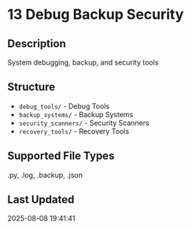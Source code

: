 # 13 Debug Backup Security

## Description
System debugging, backup, and security tools

## Structure
- `debug_tools/` - Debug Tools
- `backup_systems/` - Backup Systems
- `security_scanners/` - Security Scanners
- `recovery_tools/` - Recovery Tools

## Supported File Types
.py, .log, .backup, .json

## Last Updated
2025-08-08 19:41:41

